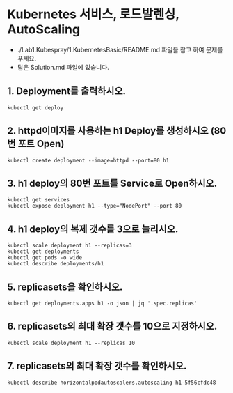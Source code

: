 # Kubernetes 서비스, 로드발렌싱, AutoScaling
* ./Lab1.Kubespray/1.KubernetesBasic/README.md 파일을 참고 하여 문제를 푸세요.
*  답은 Solution.md 파일에 있습니다.

## 1. Deployment를 출력하시오.
```
kubectl get deploy
```
## 2. httpd이미지를 사용하는 h1 Deploy를 생성하시오 (80번 포트 Open)
```
kubectl create deployment --image=httpd --port=80 h1
```

## 3. h1 deploy의 80번 포트를 Service로 Open하시오.
```
kubectl get services
kubectl expose deployment h1 --type="NodePort" --port 80
```

## 4. h1 deploy의 복제 갯수를 3으로 늘리시오.
```
kubectl scale deployment h1 --replicas=3
kubectl get deployments
kubectl get pods -o wide
kubectl describe deployments/h1
```

## 5. replicasets을 확인하시오.
```
kubectl get deployments.apps h1 -o json | jq '.spec.replicas'
```

## 6. replicasets의 최대 확장 갯수를 10으로 지정하시오.
```
kubectl scale deployment h1 --replicas 10
```


## 7. replicasets의 최대 확장 갯수를 확인하시오.
```
kubectl describe horizontalpodautoscalers.autoscaling h1-5f56cfdc48
```
